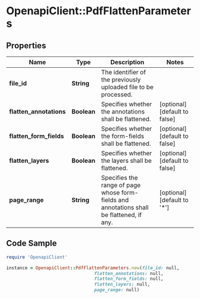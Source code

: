 # OpenapiClient::PdfFlattenParameters

## Properties

Name | Type | Description | Notes
------------ | ------------- | ------------- | -------------
**file_id** | **String** | The identifier of the previously uploaded file to be processed. | 
**flatten_annotations** | **Boolean** | Specifies whether the annotations shall be flattened. | [optional] [default to false]
**flatten_form_fields** | **Boolean** | Specifies whether the form-fields shall be flattened. | [optional] [default to false]
**flatten_layers** | **Boolean** | Specifies whether the layers shall be flattened. | [optional] [default to false]
**page_range** | **String** | Specifies the range of page whose form-fields and annotations shall be flattened, if any. | [optional] [default to &#39;*&#39;]

## Code Sample

```ruby
require 'OpenapiClient'

instance = OpenapiClient::PdfFlattenParameters.new(file_id: null,
                                 flatten_annotations: null,
                                 flatten_form_fields: null,
                                 flatten_layers: null,
                                 page_range: null)
```


